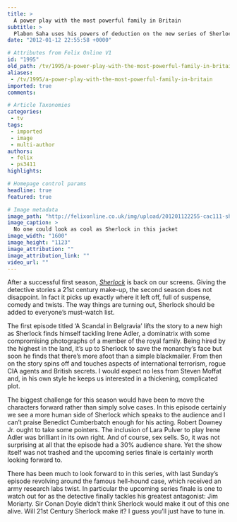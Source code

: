 ```yaml
---
title: >
  A power play with the most powerful family in Britain
subtitle: >
  Plabon Saha uses his powers of deduction on the new series of Sherlock
date: "2012-01-12 22:55:58 +0000"

# Attributes from Felix Online V1
id: "1995"
old_path: /tv/1995/a-power-play-with-the-most-powerful-family-in-britain
aliases:
 - /tv/1995/a-power-play-with-the-most-powerful-family-in-britain
imported: true
comments:

# Article Taxonomies
categories:
 - tv
tags:
 - imported
 - image
 - multi-author
authors:
 - felix
 - ps3411
highlights:

# Homepage control params
headline: true
featured: true

# Image metadata
image_path: "http://felixonline.co.uk/img/upload/201201122255-cac111-sherlock-and-watson-bbc-2010.jpg"
image_caption: >
  No one could look as cool as Sherlock in this jacket
image_width: "1600"
image_height: "1123"
image_attribution: ""
image_attribution_link: ""
video_url: ""
---
```


After a successful first season, [_Sherlock_](http://www.bbc.co.uk/programmes/b018ttws) is back on our screens. Giving the detective stories a 21st century make-up, the second season does not disappoint. In fact it picks up exactly where it left off, full of suspense, comedy and twists. The way things are turning out, Sherlock should be added to everyone’s must-watch list.

The first episode titled ‘A Scandal in Belgravia’ lifts the story to a new high as Sherlock finds himself tackling Irene Adler, a dominatrix with some compromising photographs of a member of the royal family. Being hired by the highest in the land, it’s up to Sherlock to save the monarchy’s face but soon he finds that there’s more afoot than a simple blackmailer. From then on the story spins off and touches aspects of international terrorism, rogue CIA agents and British secrets. I would expect no less from Steven Moffat and, in his own style he keeps us interested in a thickening, complicated plot.

The biggest challenge for this season would have been to move the characters forward rather than simply solve cases. In this episode certainly we see a more human side of Sherlock which speaks to the audience and I can’t praise Benedict Cumberbatch enough for his acting. Robert Downey Jr. ought to take some pointers. The inclusion of Lara Pulver to play Irene Adler was brilliant in its own right. And of course, sex sells. So, it was not surprising at all that the episode had a 30% audience share. Yet the show itself was not trashed and the upcoming series finale is certainly worth looking forward to.

There has been much to look forward to in this series, with last Sunday’s episode revolving around the famous hell-hound case, which received an army research labs twist. In particular the upcoming series finale is one to watch out for as the detective finally tackles his greatest antagonist: Jim Moriarty. Sir Conan Doyle didn’t think Sherlock would make it out of this one alive. Will 21st Century Sherlock make it? I guess you’ll just have to tune in.
